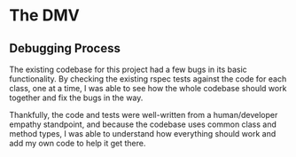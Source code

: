 # The DMV

## Debugging Process

The existing codebase for this project had a few bugs in its basic functionality. By checking the existing rspec tests against the code for each class, one at a time, I was able to see how the whole codebase should work together and fix the bugs in the way.

Thankfully, the code and tests were well-written from a human/developer empathy standpoint, and because the codebase uses common class and method types, I was able to understand how everything should work and add my own code to help it get there.
